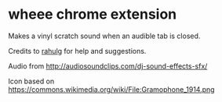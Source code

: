 # wheee chrome extension

Makes a vinyl scratch sound when an audible tab is closed.

Credits to [rahulg](https://github.com/rahulg/) for help and suggestions.

Audio from http://audiosoundclips.com/dj-sound-effects-sfx/

Icon based on https://commons.wikimedia.org/wiki/File:Gramophone_1914.png